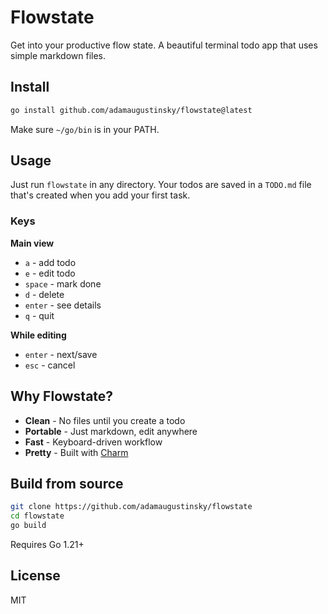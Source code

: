 # Flowstate

Get into your productive flow state. A beautiful terminal todo app that uses simple markdown files.

## Install

```bash
go install github.com/adamaugustinsky/flowstate@latest
```

Make sure `~/go/bin` is in your PATH.

## Usage

Just run `flowstate` in any directory. Your todos are saved in a `TODO.md` file that's created when you add your first task.

### Keys

**Main view**
- `a` - add todo
- `e` - edit todo  
- `space` - mark done
- `d` - delete
- `enter` - see details
- `q` - quit

**While editing**
- `enter` - next/save
- `esc` - cancel

## Why Flowstate?

- **Clean** - No files until you create a todo
- **Portable** - Just markdown, edit anywhere
- **Fast** - Keyboard-driven workflow
- **Pretty** - Built with [Charm](https://charm.sh)

## Build from source

```bash
git clone https://github.com/adamaugustinsky/flowstate
cd flowstate
go build
```

Requires Go 1.21+

## License

MIT